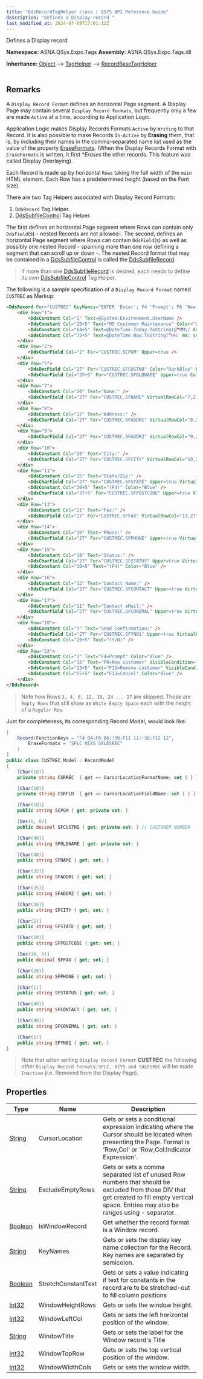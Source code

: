 ```yaml
---
title: "DdsRecordTagHelper class | QSYS API Reference Guide"
description: "Defines a Display record "
last_modified_at: 2024-07-09T17:01:12Z
---
```


Defines a Display record

**Namespace:** ASNA.QSys.Expo.Tags
**Assembly:** ASNA.QSys.Expo.Tags.dll

**Inheritance:** [Object](https://docs.microsoft.com/en-us/dotnet/api/system.object) --> [TagHelper](https://learn.microsoft.com/en-us/dotnet/api/microsoft.aspnetcore.razor.taghelpers.taghelper?view=aspnetcore-8.0) --> [RecordBaseTagHelper](/reference/expo/qsys-expo-tags/record-base-tag-helper.html)
<br>
<br>


## Remarks

A `Display Record Format` defines an horizontal Page segment. A Display Page may contain several `Display Record Formats`, but frequently only a few are made `Active` at a time, according to Application Logic.

Application Logic makes Display Records Formats `Active` by `Writing` to that Record. It is also possible to make Records `In-Active` by **Erasing** them, that is, by including their names in the comma-separated name list used as the value of the property [EraseFormats](/reference/expo/qsys-expo-model/base-record-attribute.html#properties). (When the Display Records Format with `EraseFormats` is written, it first **Erases* the other records. This feature was called Display Overlaying).

Each Record is made up by horizontal `Rows` taking the full width of the `main` HTML element. Each Row has a predetermined height (based on the Font size).

There are two Tag Helpers associated with Display Record Formats:

1. `DdsRecord` Tag Helper.
2. [DdsSubfileControl](/reference/expo/qsys-expo-tags/dds-subfile-control-tag-helper.html) Tag Helper.

The first defines an horizontal Page segment where Rows can contain only `DdsField`(s) - nested Records are not allowed-. The second, defines an horizontal Page segment where Rows can contain `DdsField`(s) as well as possibly one nested Record - spanning more than one row defining a segment that can scroll up or down -. The nested Record format that may be contained in a [DdsSubfileControl](/reference/expo/qsys-expo-tags/dds-subfile-control-tag-helper.html) is called the [DdsSubfileRecord](/reference/expo/qsys-expo-tags/dds-record-tag-helper.html). 

>If more than one [DdsSubfileRecord](/reference/expo/qsys-expo-tags/dds-record-tag-helper.html) is desired, each needs to define its own [DdsSubfileControl](/reference/expo/qsys-expo-tags/dds-subfile-control-tag-helper.html) Tag Helper.

The following is a sample specification of a `Display Record Format` named `CUSTREC` as Markup:

```html
<DdsRecord For="CUSTREC" KeyNames="ENTER 'Enter'; F4 'Prompt'; F6 'New'; F11 'Delete'; F12 'Cancel';">
    <div Row="1">
        <DdsConstant Col="2" Text=@System.Environment.UserName />
        <DdsConstant Col="29+5" Text="M5 Customer Maintenance" Color="DarkBlue" />
        <DdsConstant Col="64+5" Text=@DateTime.Today.ToString(@"MM\/ dd\/ yy") />
        <DdsConstant Col="73+5" Text=@DateTime.Now.ToString("HH: mm: ss") />
    </div>
    <div Row="2">
        <DdsCharField Col="2" For="CUSTREC.SCPGM" Upper=true />
    </div>
    <div Row="5">
        <DdsDecField Col="27" For="CUSTREC.SFCUSTNO" Color="DarkBlue" EditCode="Z" Comment="CUSTOMER NUMBER" />
        <DdsCharField Col="35+5" For="CUSTREC.SFOLDNAME" Upper=true Color="DarkBlue" />
    </div>
    <div Row="7">
        <DdsConstant Col="20" Text="Name:" />
        <DdsCharField Col="27" For="CUSTREC.SFNAME" VirtualRowCol="7,27" PositionCursor="40" />
    </div>
    <div Row="8">
        <DdsConstant Col="17" Text="Address:" />
        <DdsCharField Col="27" For="CUSTREC.SFADDR1" VirtualRowCol="8,27" PositionCursor="41" />
    </div>
    <div Row="9">
        <DdsCharField Col="27" For="CUSTREC.SFADDR2" VirtualRowCol="9,27" />
    </div>
    <div Row="10">
        <DdsConstant Col="20" Text="City:" />
        <DdsCharField Col="27" For="CUSTREC.SFCITY" VirtualRowCol="10,27" PositionCursor="42" />
    </div>
    <div Row="11">
        <DdsConstant Col="15" Text="State/Zip:" />
        <DdsCharField Col="27" For="CUSTREC.SFSTATE" Upper=true VirtualRowCol="11,27" PositionCursor="43" />
        <DdsConstant Col="30+5" Text="(F4)" Color="Blue" />
        <DdsCharField Col="37+5" For="CUSTREC.SFPOSTCODE" Upper=true VirtualRowCol="11,37" />
    </div>
    <div Row="13">
        <DdsConstant Col="21" Text="Fax:" />
        <DdsDecField Col="27" For="CUSTREC.SFFAX" VirtualRowCol="13,27" EditWord="(   )   -    " />
    </div>
    <div Row="14">
        <DdsConstant Col="19" Text="Phone:" />
        <DdsCharField Col="27" For="CUSTREC.SFPHONE" Upper=true VirtualRowCol="14,27" />
    </div>
    <div Row="15">
        <DdsConstant Col="18" Text="Status:" />
        <DdsCharField Col="27" For="CUSTREC.SFSTATUS" Upper=true VirtualRowCol="15,27" PositionCursor="44" />
        <DdsConstant Col="30+5" Text="(F4)" Color="Blue" />
    </div>
    <div Row="16">
        <DdsConstant Col="12" Text="Contact Name:" />
        <DdsCharField Col="27" For="CUSTREC.SFCONTACT" Upper=true VirtualRowCol="16,27" />
    </div>
    <div Row="17">
        <DdsConstant Col="11" Text="Contact eMail:" />
        <DdsCharField Col="27" For="CUSTREC.SFCONEMAL" Upper=true VirtualRowCol="17,27" />
    </div>
    <div Row="18">
        <DdsConstant Col="7" Text="Send Confirmation:" />
        <DdsCharField Col="27" For="CUSTREC.SFYN01" Upper=true VirtualRowCol="18,27" />
        <DdsConstant Col="29+5" Text="(Y/N)" />
    </div>
    <div Row="23">
        <DdsConstant Col="3" Text="F4=Prompt" Color="Blue" />
        <DdsConstant Col="15" Text="F6=New customer" VisibleCondition="!30" Color="Blue" />
        <DdsConstant Col="33+5" Text="F11=Remove customer" VisibleCondition="!30" Color="Blue" />
        <DdsConstant Col="55+5" Text="F12=Cancel" Color="Blue" />
    </div>
</DdsRecord>
```

>Note how Rows `3, 4, 6, 12, 19, 24 ... 27` are skipped. Those are `Empty Rows` that still show as `White Empty Space` each with the height of a `Regular Row`.

Just for completeness, its corresponding Record Model, would look like:

```cs
[
    Record(FunctionKeys = "F4 04;F6 06:!30;F11 11:!30;F12 12",
        EraseFormats = "SFLC KEYS SALESREC"
    )
]
public class CUSTREC_Model : RecordModel
{
    [Char(10)]
    private string CSRREC  { get => CursorLocationFormatName; set { } }

    [Char(10)]
    private string CSRFLD  { get => CursorLocationFieldName; set { } }

    [Char(10)]
    public string SCPGM { get; private set; }

    [Dec(6, 0)]
    public decimal SFCUSTNO { get; private set; } // CUSTOMER NUMBER

    [Char(40)]
    public string SFOLDNAME { get; private set; }

    [Char(40)]
    public string SFNAME { get; set; }

    [Char(35)]
    public string SFADDR1 { get; set; }

    [Char(35)]
    public string SFADDR2 { get; set; }

    [Char(30)]
    public string SFCITY { get; set; }

    [Char(2)]
    public string SFSTATE { get; set; }

    [Char(10)]
    public string SFPOSTCODE { get; set; }

    [Dec(10, 0)]
    public decimal SFFAX { get; set; }

    [Char(20)]
    public string SFPHONE { get; set; }

    [Char(1)]
    public string SFSTATUS { get; set; }

    [Char(40)]
    public string SFCONTACT { get; set; }

    [Char(40)]
    public string SFCONEMAL { get; set; }

    [Char(1)]
    public string SFYN01 { get; set; }
}
```

>Note that when writing `Display Record Format` **CUSTREC** the following *other* `Display Record Formats`: `SFLC, KEYS and SALESREC` will be made `Inactive` (i.e. Removed from the Display Page).

## Properties

| Type | Name | Description
| --- | --- | --- 
| [String](https://learn.microsoft.com/en-us/dotnet/api/system.string?view=net-8.0) | CursorLocation | Gets or sets a conditional expression indicating where the Cursor should be located when presenting the Page. Format is 'Row,Col' or 'Row,Col:Indicator Expression'. |
| [String](https://learn.microsoft.com/en-us/dotnet/api/system.string?view=net-8.0) | ExcludeEmptyRows | Gets or sets a comma separated list of unused Row numbers that should be excluded from those DIV that get created to fill empty vertical space. Entries may also be ranges using - separator. |
| [Boolean](https://docs.microsoft.com/en-us/dotnet/api/system.boolean) | IsWindowRecord | Get whether the record format is a Window record. |
| [String](https://learn.microsoft.com/en-us/dotnet/api/system.string?view=net-8.0) | KeyNames | Gets or sets the display key name collection for the Record. Key names are separated by semicolon. |
| [Boolean](https://docs.microsoft.com/en-us/dotnet/api/system.boolean) | StretchConstantText | Gets or sets a value indicating if text for constants in the record are to be stretched-out to fill column positions |
| [Int32](https://learn.microsoft.com/en-us/dotnet/csharp/language-reference/builtin-types/integral-numeric-types) | WindowHeightRows | Gets or sets the window height. |
| [Int32](https://learn.microsoft.com/en-us/dotnet/csharp/language-reference/builtin-types/integral-numeric-types) | WindowLeftCol | Gets or sets the left horizontal position of the window. |
| [String](https://learn.microsoft.com/en-us/dotnet/api/system.string?view=net-8.0) | WindowTitle | Gets or sets the label for the Window record's Title  |
| [Int32](https://learn.microsoft.com/en-us/dotnet/csharp/language-reference/builtin-types/integral-numeric-types) | WindowTopRow | Gets or sets the top vertical position of the window. |
| [Int32](https://learn.microsoft.com/en-us/dotnet/csharp/language-reference/builtin-types/integral-numeric-types) | WindowWidthCols | Gets or sets the window width. |
